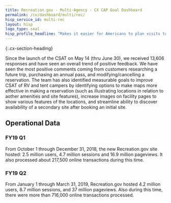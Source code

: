 ```yaml
---
title: Recreation.gov - Multi-Agency - CX CAP Goal Dashboard
permalink: /cx/dashboard/multi/rec/
hisp_service_id: multi-rec
layout: hisp
logo_type: seal
hisp_profile_headline: "Makes it easier for Americans to plan visits to over 3,700 recreation areas and activities across the nation"
---
```


{:.cx-section-heading}

Since the launch of the CSAT on May 14 (thru June 30), we received 13,606 responses and have seen an overall trend of positive feedback. We have seen the most positive comments coming from customers researching a future trip, purchasing an annual pass, and modifying/cancelling a reservation. The team has also identified measurable goals to improve CSAT of RV and tent campers by identifying options to make maps more effective in making a reservation (such as illustrating locations in relation to aother amenities and site features), increase images on facility pages to show various features of the locations, and streamline ability to discover availability of a secondary site after booking an initial site.

<h2 class="cx-section-heading">Operational Data</h2>

### FY19 Q1

From October 1 through December 31, 2018, the new Recreation.gov site hosted: 2.5 million users, 4.7 million sessions and 16.9 million pageviews.  It also processed about 217,500 online transactions during this time.

 
### FY19 Q2

From January 1 through March 31, 2019, Recreation.gov hosted 4.2 million users, 8.7 million sessions, and 37 million pageviews.  Also during this time, there were more than 716,000 online transactions processed.
